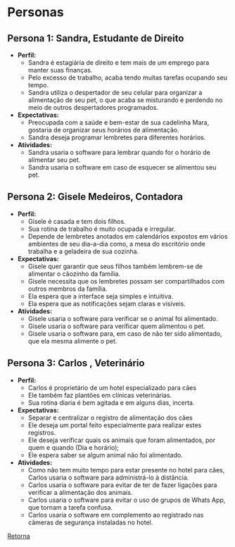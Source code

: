 # Personas
<!--
> Identifique as principais personas e descreva suas atividades, respondendo às seguintes perguntas:
> qual é o perfil de cada persona? O que elas esperam do produto de software?

## Persona 1: Ana, a Freelancer de Design Gráfico

- **Perfil:**
  * Ana é uma designer gráfica freelancer experiente, especializada em branding e identidade visual.
  * Ela é organizada, detalhista e busca constantemente otimizar seu fluxo de trabalho.
  * Ana valoriza ferramentas que a ajudem a manter o foco, cumprir prazos e gerenciar múltiplos projetos simultaneamente.
  * Ela necessita de um sistema que a auxilie na organização de seus clientes, e no processo de emissão de notas fiscais.
- **Expectativas:**
  * Ela busca recursos como cronometragem precisa, técnicas de produtividade e geração de relatórios de tempo e custos.
  * Ana espera que o software tenha uma integração com a receita federal, ou que de alguma forma auxilie ela no processo de emissão de notas fiscais.
- **Atividades:**
  * Ana usa o software para criar e monitorar tarefas, registrar horas trabalhadas, priorizar atividades, aplicar técnicas de produtividade, sincronizar prazos com o Google Calendar e gerar relatórios para clientes.
  * Ana utiliza o software para gerar os dados de suas notas fiscais, e organizar seus clientes

## Persona 2: Carlos, o Cliente Empreendedor

- **Perfil:**
  * Carlos é um empreendedor dinâmico e dono de uma agência de marketing digital.
  * Ele valoriza a transparência, a eficiência e a comunicação clara com seus colaboradores freelancers.
  * Carlos precisa de ferramentas que o ajudem a acompanhar o progresso dos projetos, controlar os custos e garantir a qualidade do trabalho entregue.
  * Carlos necessita de uma ferramenta que lhe auxilie a organizar os diversos freelancers que prestam serviço a ele.
- **Expectativas:**
  * Carlos espera que o software forneça informações precisas sobre o tempo gasto pelos freelancers em cada tarefa e projeto.
  * Ele deseja receber relatórios detalhados e atualizados sobre o progresso, os custos e o desempenho dos freelancers.
  * Carlos busca uma plataforma que facilite a comunicação e a colaboração com os freelancers, garantindo a entrega de projetos dentro do prazo e do orçamento.
- **Atividades:**
  * Carlos usa o software para monitorar relatórios de tempo e custos, avaliar o desempenho dos freelancers, aprovar pagamentos, comunicar-se com os freelancers e analisar dados para tomar decisões estratégicas.
  * Carlos utiliza o programa para organizar os diversos freelancers que trabalham com ele.
-->

## Persona 1: Sandra, Estudante de Direito

- **Perfil:**
  * Sandra é estagiária de direito e tem mais de um emprego para manter suas finanças.
  * Pelo excesso de trabalho, acaba tendo muitas tarefas ocupando seu tempo.
  * Sandra utiliza o despertador de seu celular para organizar a alimentação de seu pet, o que acaba se misturando e perdendo no meio de outros despertadores programados.
- **Expectativas:**
  * Preocupada com a saúde e bem-estar de sua cadelinha Mara, gostaria de organizar seus horários de alimentação.
  * Sandra deseja programar lembretes para diferentes horários.
- **Atividades:**
  * Sandra usaria o software para lembrar quando for o horário de alimentar seu pet.
  * Sandra usaria o software em caso de esquecer se alimentou seu pet.

## Persona 2: Gisele Medeiros, Contadora

- **Perfil:**
  * Gisele é casada e tem dois filhos.
  * Sua rotina de trabalho é muito ocupada e irregular.
  * Depende de lembretes anotados em calendários expostos em vários ambientes de seu dia-a-dia como, a mesa do escritório onde trabalha e a geladeira de sua cozinha.
- **Expectativas:**
  * Gisele quer garantir que seus filhos também lembrem-se de alimentar o cãozinho da família.
  * Gisele necessita que os lembretes possam ser compartilhados com outros membros da família.
  * Ela espera que a interface seja simples e intuitiva.
  * Ela espera que as notificações sejam claras e visíveis.
- **Atividades:**
  * Gisele usaria o software para verificar se o animal foi alimentado.
  * Gisele usaria o software para verificar quem alimentou o pet.
  * Gisele usaria o software para, em caso de não ter sido alimentado, que ela mesma alimente o pet.

## Persona 3: Carlos , Veterinário

- **Perfil:**
  * Carlos é proprietário de um hotel especializado para cães
  * Ele também faz plantões em clínicas veterinárias.
  * Sua rotina diaria é bem agitada e em alguns dias, incerta.
- **Expectativas:**
  * Separar e centralizar o registro de alimentação dos cães
  * Ele deseja um portal feito especialmente para realizar estes registros.
  * Ele deseja verificar quais os animais que foram alimentados, por quem e quando (Dia e horário);
  * Ele espera saber se algum animal não foi alimentado.
- **Atividades:**
  * Como não tem muito tempo para estar presente no hotel para cães, Carlos usaria o software para administrá-lo à distância.
  * Carlos usaria o software para evitar de ter de fazer ligações para verificar a alimentação dos animais.
  * Carlos usaria o software para evitar o uso de grupos de Whats App, que tornam a tarefa confusa.
  * Carlos usaria o software em complemento ao registrado nas câmeras de segurança instaladas no hotel.


[Retorna](../README.md)
